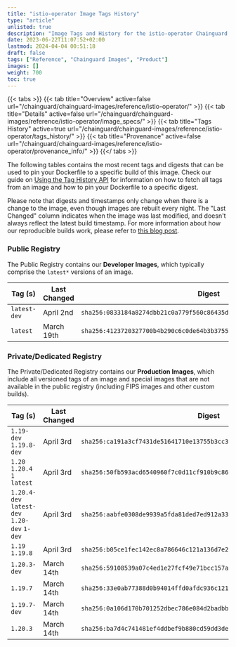 ```yaml
---
title: "istio-operator Image Tags History"
type: "article"
unlisted: true
description: "Image Tags and History for the istio-operator Chainguard Image"
date: 2023-06-22T11:07:52+02:00
lastmod: 2024-04-04 00:51:18
draft: false
tags: ["Reference", "Chainguard Images", "Product"]
images: []
weight: 700
toc: true
---
```


{{< tabs >}}
{{< tab title="Overview" active=false url="/chainguard/chainguard-images/reference/istio-operator/" >}}
{{< tab title="Details" active=false url="/chainguard/chainguard-images/reference/istio-operator/image_specs/" >}}
{{< tab title="Tags History" active=true url="/chainguard/chainguard-images/reference/istio-operator/tags_history/" >}}
{{< tab title="Provenance" active=false url="/chainguard/chainguard-images/reference/istio-operator/provenance_info/" >}}
{{</ tabs >}}

The following tables contains the most recent tags and digests that can be used to pin your Dockerfile to a specific build of this image. Check our guide on [Using the Tag History API](/chainguard/chainguard-images/using-the-tag-history-api/) for information on how to fetch all tags from an image and how to pin your Dockerfile to a specific digest.

Please note that digests and timestamps only change when there is a change to the image, even though images are rebuilt every night. The "Last Changed" column indicates when the image was last modified, and doesn't always reflect the latest build timestamp. For more information about how our reproducible builds work, please refer to [this blog post](https://www.chainguard.dev/unchained/reproducing-chainguards-reproducible-image-builds).

### Public Registry
The Public Registry contains our **Developer Images**, which typically comprise the `latest*` versions of an image.

| Tag (s)       | Last Changed | Digest                                                                    |
|---------------|--------------|---------------------------------------------------------------------------|
|  `latest-dev` | April 2nd    | `sha256:0833184a8274dbb21c0a779f560c86435df319c97a57bc230beac0d5a5ddf7ab` |
|  `latest`     | March 19th   | `sha256:4123720327700b4b290c6c0de64b3b3755181152212d33026d10bfc4b121f329` |


### Private/Dedicated Registry
The Private/Dedicated Registry contains our **Production Images**, which include all versioned tags of an image and special images that are not available in the public registry (including FIPS images and other custom builds).

| Tag (s)                                       | Last Changed | Digest                                                                    |
|-----------------------------------------------|--------------|---------------------------------------------------------------------------|
|  `1.19-dev` `1.19.8-dev`                      | April 3rd    | `sha256:ca191a3cf7431de51641710e13755b3cc31c9a47a6e7459bc7b79ba5534dd671` |
|  `1.20` `1.20.4` `1` `latest`                 | April 3rd    | `sha256:50fb593acd6540960f7c0d11cf910b9c86492d9b1ac9835b20be7ebe62d6c61a` |
|  `1.20.4-dev` `latest-dev` `1.20-dev` `1-dev` | April 3rd    | `sha256:aabfe0308de9939a5fda81ded7ed912a33b76252e1b6b0a864d4e5c0fed03f78` |
|  `1.19` `1.19.8`                              | April 3rd    | `sha256:b05ce1fec142ec8a786646c121a136d7e20ccb75308a7c97637905024480745c` |
|  `1.20.3-dev`                                 | March 14th   | `sha256:59108539a07c4ed1e27fcf49e71bcc157a262558420451ed6bfa847bd40f3b4a` |
|  `1.19.7`                                     | March 14th   | `sha256:33e0ab77388d0b94014ffd0afdc936c1213537242b0ab59b55118e3af046725d` |
|  `1.19.7-dev`                                 | March 14th   | `sha256:0a106d170b701252dbec786e084d2badbb09258f483fe10d59f37a9a37c57326` |
|  `1.20.3`                                     | March 14th   | `sha256:ba7d4c741481ef4ddbef9b880cd59dd3de139b986d82c843fec8e06d72fc8d91` |

